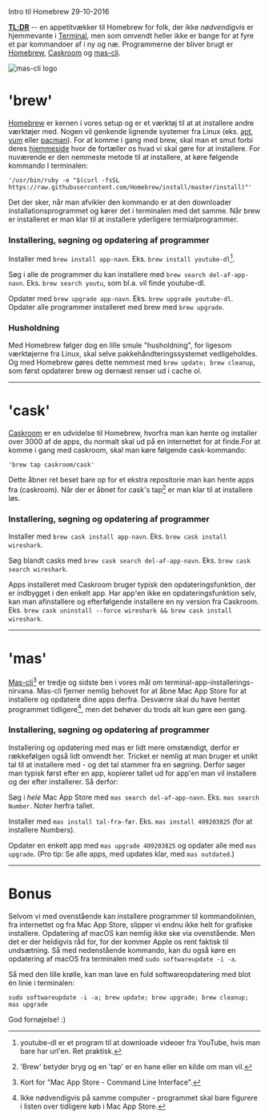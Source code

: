 Intro til Homebrew
29-10-2016

**[TL;DR](http://en.wikipedia.org/wiki/Wikipedia:Too_long;_didn't_read)** -- en appetitvækker til Homebrew for folk, der ikke _nødvendigvis_ er hjemmevante i [Terminal](https://web.archive.org/web/20130510222144/http://www.apple.com/osx/apps/all.html#terminal), men som omvendt heller ikke er bange for at fyre et par kommandoer af i ny og næ. Programmerne der bliver brugt er [Homebrew](http://brew.sh), [Caskroom](https://caskroom.github.io) og [mas-cli](https://github.com/mas-cli/mas).

![mas-cli logo](https://logiskhave.dk/static/20161029_mas-cli.png)

'brew'
======
[Homebrew](http://brew.sh) er kernen i vores setup og er et værktøj til at at installere andre værktøjer med. Nogen vil genkende lignende systemer fra Linux (eks. [apt](https://wiki.debian.org/Apt), [yum](http://yum.baseurl.org) eller [pacman](https://wiki.archlinux.org/index.php/pacman)). For at komme i gang med brew, skal man et smut forbi deres [hjemmeside](http://brew.sh) hvor de fortæller os hvad vi skal gøre for at installere. For nuværende er den nemmeste metode til at installere, at køre følgende kommando I terminalen:

    '/usr/bin/ruby -e "$(curl -fsSL https://raw.githubusercontent.com/Homebrew/install/master/install)"'

Det der sker, når man afvikler den kommando er at den downloader installationsprogrammet og kører det i terminalen med det samme. Når brew er installeret er man klar til at installere yderligere termialprogrammer.

### Installering, søgning og opdatering af programmer

Installer med `brew install app-navn`. Eks. `brew install youtube-dl`[^1].

Søg i alle de programmer du kan installere med `brew search del-af-app-navn`. Eks. `brew search youtu`, som bl.a. vil finde youtube-dl.

Opdater med `brew upgrade app-navn`. Eks. `brew upgrade youtube-dl`. Opdater alle programmer installeret med brew med `brew upgrade`.

### Husholdning

Med Homebrew følger dog en lille smule "husholdning", for ligesom værktøjerne fra Linux, skal selve pakkehåndteringssystemet vedligeholdes. Og med Homebrew gøres dette nemmest med `brew update; brew cleanup`, som først opdaterer brew og dernæst renser ud i cache ol.

--------

'cask'
======
[Caskroom](https://caskroom.github.io) er en udvidelse til Homebrew, hvorfra man kan hente og installer over 3000 af de apps, du normalt skal ud på en internettet for at finde.For at komme i gang med caskroom, skal man køre følgende cask-kommando:

    'brew tap caskroom/cask'

Dette åbner ret beset bare op for et ekstra repositorie man kan hente apps fra (caskroom). Når der er åbnet for cask's tap[^2] er man klar til at installere løs.

### Installering, søgning og opdatering af programmer

Installer med `brew cask install app-navn`. Eks. `brew cask install wireshark`.

Søg blandt casks med `brew cask search del-af-app-navn`. Eks. `brew cask search wireshark`.

Apps installeret med Caskroom bruger typisk den opdateringsfunktion, der er indbygget i den enkelt app. Har app'en ikke en opdateringsfunktion selv, kan man afinstallere og efterfølgende installere en ny version fra Caskroom. Eks. `brew cask uninstall --force wireshark && brew cask install wireshark`.

--------

'mas'
====
[Mas-cli](https://github.com/mas-cli/mas)[^3] er tredje og sidste ben i vores mål om terminal-app-installerings-nirvana. Mas-cli fjerner nemlig behovet for at åbne Mac App Store for at installere og opdatere dine apps derfra. Desværre skal du have hentet programmet tidligere[^4], men det behøver du trods alt kun gøre een gang.

### Installering, søgning og opdatering af programmer

Installering og opdatering med mas er lidt mere omstændigt, derfor er rækkefølgen også lidt omvendt her. Tricket er nemlig at man bruger et unikt tal til at installere med - og det tal stammer fra en søgning. Derfor søger man typisk først efter en app, kopierer tallet ud for app'en man vil installere og der efter installerer. Så derfor:

Søg i _hele_ Mac App Store med `mas search del-af-app-navn`. Eks. `mas search Number`. Noter herfra tallet.

Installer med `mas install tal-fra-før`. Eks. `mas install 409203825` (for at installere Numbers).

Opdater en enkelt app med `mas upgrade 409203825` og opdater alle med `mas upgrade`. (Pro tip: Se alle apps, med updates klar, med `mas outdated`.)

--------

Bonus
=====
Selvom vi med ovenstående kan installere programmer til kommandolinien, fra internettet og fra Mac App Store, slipper vi endnu ikke helt for grafiske installere. Opdatering af macOS kan nemlig ikke ske via ovenstående. Men det er der heldigvis råd for, for der kommer Apple os rent faktisk til undsætning. Så med nedenstående kommando, kan du også køre en opdatering af macOS fra terminalen med `sudo softwareupdate -i -a`.

Så med den lille krølle, kan man lave en fuld softwareopdatering med blot én linie i terminalen:

    sudo softwareupdate -i -a; brew update; brew upgrade; brew cleanup; mas upgrade

God fornøjelse! :)

[^1]: youtube-dl er et program til at downloade videoer fra YouTube, hvis man bare har url'en. Ret praktisk.
[^2]: 'Brew' betyder bryg og en 'tap' er en hane eller en kilde om man vil.
[^3]: Kort for "Mac App Store - Command Line Interface".
[^4]: Ikke nødvendigvis på samme computer - programmet skal bare figurere i listen over tidligere køb i Mac App Store.
